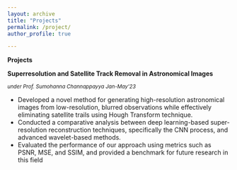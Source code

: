 ```yaml
---
layout: archive
title: "Projects"
permalink: /project/
author_profile: true

---
```

**Projects**

**Superresolution and Satellite Track Removal in Astronomical Images**

<sub>*under Prof. Sumohanna Channappayya                                   Jan-May’23*<sub>                               
    
   * Developed a novel method for generating high-resolution astronomical images from low-resolution, blurred observations while
effectively eliminating satellite trails using Hough Transform technique.
   * Conducted a comparative analysis between deep learning-based super-resolution reconstruction techniques, specifically the
CNN process, and advanced wavelet-based methods.
   * Evaluated the performance of our approach using metrics such as PSNR, MSE, and SSIM, and provided a benchmark for future
research in this field


